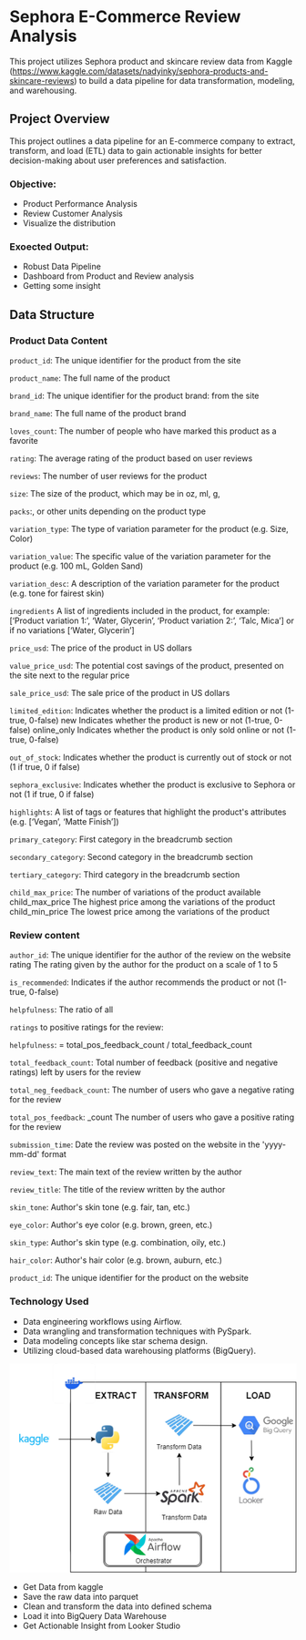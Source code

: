# Sephora E-Commerce Review Analysis

This project utilizes Sephora product and skincare review data from Kaggle (https://www.kaggle.com/datasets/nadyinky/sephora-products-and-skincare-reviews) to build a data pipeline for data transformation, modeling, and warehousing. 

## Project Overview
This project outlines a data pipeline for an E-commerce company to extract, transform, and load (ETL) data to gain actionable insights for better decision-making about user preferences and satisfaction.

### Objective:
-  Product Performance Analysis
-  Review Customer Analysis
-  Visualize the distribution

### Exoected Output:
- Robust Data Pipeline
- Dashboard from Product and Review analysis
- Getting some insight

## Data Structure
### Product Data Content

`product_id`:	The unique identifier for the product from the site

`product_name`:	The full name of the product

`brand_id`:	The unique identifier for the product brand: from the site

`brand_name`:	The full name of the product brand

`loves_count`:	The number of people who have marked this product as a favorite

`rating`:	The average rating of the product based on user reviews

`reviews`:	The number of user reviews for the product

`size`:	The size of the product, which may be in oz, ml, g, 

`packs`:, or other units depending on the product type

`variation_type`: 	The type of variation parameter for the product  (e.g. Size, Color)

`variation_value`: 	The specific value of the variation parameter for the product (e.g. 100 mL, Golden Sand)

`variation_desc`:	A description of the variation parameter for the product (e.g. tone for fairest skin)

`ingredients`	A list of ingredients included in the product, for example: [‘Product variation 1:’, ‘Water, Glycerin’, ‘Product variation 2:’, ‘Talc, Mica’] or if no variations [‘Water, Glycerin’]

`price_usd`:	The price of the product in US dollars

`value_price_usd`: 	The potential cost savings of the product, presented on the site next to the regular price

`sale_price_usd`: 	The sale price of the product in US dollars

`limited_edition`:	Indicates whether the product is a limited edition or not (1-true, 0-false)
new	Indicates whether the product is new or not (1-true, 0-false)
online_only	Indicates whether the product is only sold online or not (1-true, 0-false)

`out_of_stock`:	Indicates whether the product is currently out of stock or not (1 if true, 0 if false)

`sephora_exclusive`:	Indicates whether the product is exclusive to Sephora or not (1 if true, 0 if false)

`highlights`:	A list of tags or features that highlight the product's attributes (e.g. [‘Vegan’, ‘Matte Finish’])

`primary_category`:	First category in the breadcrumb section

`secondary_category`:	Second category in the breadcrumb section

`tertiary_category`:	Third category in the breadcrumb section

`child_max_price`:	The number of variations of the product available
child_max_price	The highest price among the variations of the product
child_min_price	The lowest price among the variations of the product

### Review content

`author_id`:	The unique identifier for the author of the review on the website
rating	The rating given by the author for the product on a scale of 1 to 5

`is_recommended`:	Indicates if the author recommends the product or not (1-true, 0-false)

`helpfulness`:	The ratio of all 

`ratings` to positive ratings for the review: 

`helpfulness`:  = total_pos_feedback_count / total_feedback_count

`total_feedback_count`: 	Total number of feedback (positive and negative ratings) left by users for the review

`total_neg_feedback_count`:	The number of users who gave a negative rating for the review

`total_pos_feedback`: _count	The number of users who gave a positive rating for the review

`submission_time`:	Date the review was posted on the website in the 'yyyy-mm-dd' format

`review_text`:	The main text of the review written by the author

`review_title`: 	The title of the review written by the author

`skin_tone`: 	Author's skin tone (e.g. fair, tan, etc.)

`eye_color`:	Author's eye color (e.g. brown, green, etc.)

`skin_type`: 	Author's skin type (e.g. combination, oily, etc.)

`hair_color`: 	Author's hair color (e.g. brown, auburn, etc.)

`product_id`: 	The unique identifier for the product on the website
### Technology Used
- Data engineering workflows using Airflow.
- Data wrangling and transformation techniques with PySpark.
- Data modeling concepts like star schema design.
- Utilizing cloud-based data warehousing platforms (BigQuery).

![Alt text](assets/diagram.png)

- Get Data from kaggle
- Save the raw data into parquet
- Clean and transform the data into defined schema
- Load it into BigQuery Data Warehouse
- Get Actionable Insight from Looker Studio
